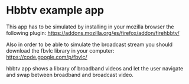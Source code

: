 Hbbtv example app
=============

This app has to be simulated by installing in your mozilla browser the following plugin:
https://addons.mozilla.org/es/firefox/addon/firehbbtv/

Also in order to be able to simulate the broadcast stream you should download the fbvlc library in your computer:
https://code.google.com/p/fbvlc/

hbbtv app shows a library of broadband videos and let the user navigate and swap between broadband and broadcast video.
